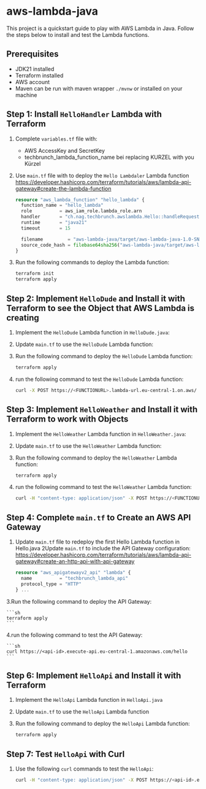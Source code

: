 # aws-lambda-java

This project is a quickstart guide to play with AWS Lambda in Java. Follow the steps below to install and test the Lambda functions.

## Prerequisites

- JDK21 installed
- Terraform installed
- AWS account
- Maven can be run with maven wrapper `./mvnw` or installed on your machine

## Step 1: Install `HelloHandler` Lambda with Terraform

1. Complete `variables.tf` file with:
   - AWS AccessKey and SecretKey
   - techbrunch_lambda_function_name bei replacing KURZEL with you Kürzel
2. Use `main.tf` file with to deploy the `Hello Lambdaler` Lambda function
https://developer.hashicorp.com/terraform/tutorials/aws/lambda-api-gateway#create-the-lambda-function

    ```terraform
    resource "aws_lambda_function" "hello_lambda" {
      function_name = "hello_lambda"
      role          = aws_iam_role.lambda_role.arn
      handler       = "ch.nag.techbrunch.awslambda.Hello::handleRequest"
      runtime       = "java21"
      timeout       = 15

      filename         = "aws-lambda-java/target/aws-lambda-java-1.0-SNAPSHOT.jar"
      source_code_hash = filebase64sha256("aws-lambda-java/target/aws-lambda-java-1.0-SNAPSHOT.jar")
    }
    ```

3. Run the following commands to deploy the Lambda function:

    ```sh
    terraform init
    terraform apply
    ```

## Step 2: Implement `HelloDude` and Install it with Terraform to see the Object that AWS Lambda is creating

1. Implement the `HelloDude` Lambda function in `HelloDude.java`:
2. Update `main.tf` to use the `HelloDude` Lambda function:
3. Run the following command to deploy the `HelloDude` Lambda function:

    ```sh
    terraform apply
    ```
4. run  the following command to test the `HelloDude` Lambda function:

    ```sh
    curl -X POST https://<FUNCTIONURL>.lambda-url.eu-central-1.on.aws/ -d "World"
    ```
   
## Step 3: Implement `HelloWeather` and Install it with Terraform to work with Objects

1. Implement the `HelloWeather` Lambda function in `HelloWeather.java`:
2. Update `main.tf` to use the `HelloWeather` Lambda function:
3. Run the following command to deploy the `HelloWeather` Lambda function:

    ```sh
    terraform apply
    ```
4. run  the following command to test the `HelloWeather` Lambda function:

    ```sh
    curl -H "content-type: application/json" -X POST https://<FUNCTIONURL>.lambda-url.eu-central-1.on.aws/ -d @weather-data-basel.json
    ```
   
## Step 4: Complete `main.tf` to Create an AWS API Gateway

1. Update `main.tf` file to redeploy the first Hello Lambda function in Hello.java
2Update `main.tf` to include the API Gateway configuration:
   https://developer.hashicorp.com/terraform/tutorials/aws/lambda-api-gateway#create-an-http-api-with-api-gateway
    ```terraform
    resource "aws_apigatewayv2_api" "lambda" {
      name          = "techbrunch_lambda_api"
      protocol_type = "HTTP"
    } ...
    ```

3.Run the following command to deploy the API Gateway:

    ```sh
    terraform apply
    ```
4.run the following command to test the API Gateway:

    ```sh
    curl https://<api-id>.execute-api.eu-central-1.amazonaws.com/hello
    ```

## Step 6: Implement `HelloApi` and Install it with Terraform

1. Implement the `HelloApi` Lambda function in `HelloApi.java`
2. Update `main.tf` to use the `HelloApi` Lambda function
3. Run the following command to deploy the `HelloApi` Lambda function:

    ```sh
    terraform apply
    ```

## Step 7: Test `HelloApi` with Curl

1. Use the following `curl` commands to test the `HelloApi`:

    ```sh
    curl -H "content-type: application/json" -X POST https://<api-id>.execute-api.eu-central-1.amazonaws.com/hello -d @weather-data-basel.json
    ```

